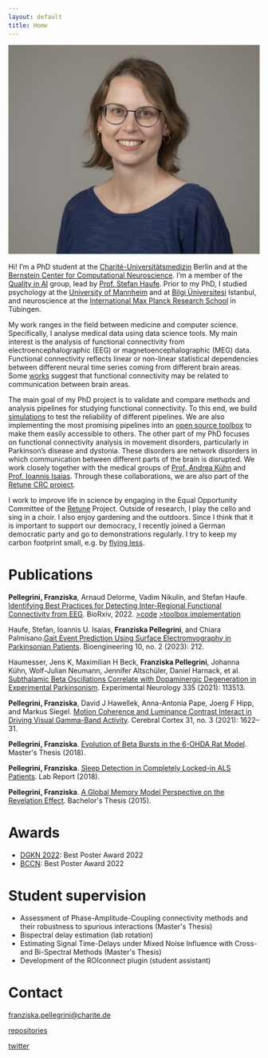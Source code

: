 ```yaml
---
layout: default
title: Home
---
```


![alt text](https://github.com/fpellegrini/fpellegrini.github.io/blob/master/testpic2.jpg?raw=true)

Hi! I’m a PhD student at the [Charité-Universitätsmedizin](https://www.charite.de) Berlin and at the [Bernstein Center for Computational Neuroscience](https://www.bccn-berlin.de). I’m a member of the [Quality in AI](https://braindata.charite.de/en/) group, lead by [Prof. Stefan Haufe](https://www.tu.berlin/vcard/haufe/). Prior to my PhD, I studied psychology at the [University of Mannheim](https://www.uni-mannheim.de) and at [Bilgi Üniversitesi](https://www.bilgi.edu.tr/en/) Istanbul, and neuroscience at the [International Max Planck Research School](https://www.neuroschool-tuebingen.de) in Tübingen.

My work ranges in the field between medicine and computer science. Specifically, I analyse medical data using data science tools. My main interest is the analysis of functional connectivity from electroencephalographic (EEG) or magnetoencephalographic (MEG) data. Functional connectivity reflects linear or non-linear statistical dependencies between different neural time series coming from different brain areas. Some [works](https://www.sciencedirect.com/science/article/pii/S0896627315008235) suggest that functional connectivity may be related to communication between brain areas. 

The main goal of my PhD project is to validate and compare methods and analysis pipelines for studying functional connectivity. To this end, we build [simulations](https://github.com/fpellegrini/FCsim) to test the reliability of different pipelines. We are also implementing the most promising pipelines into an [open source toolbox](https://github.com/arnodelorme/roiconnect) to make them easily accessible to others. 
The other part of my PhD focuses on functional connectivity analysis in movement disorders, particularly in Parkinson’s disease and dystonia. These disorders are network disorders in which communication between different parts of the brain is disrupted. We work closely together with the medical groups of [Prof. Andrea Kühn](https://neurologie.charite.de/metas/person/person/address_detail/prof_dr_med_andrea_kuehn/) and [Prof. Ioannis Isaias](https://www.ukw.de/neurologie/team/neurologie-detail/name/isaias-ioannis/). Through these collaborations, we are also part of the [Retune CRC project](https://sfb-retune.de). 

I work to improve life in science by engaging in the Equal Opportunity Committee of the [Retune](https://sfb-retune.de) Project. Outside of research, I play the cello and sing in a choir. I also enjoy gardening and the outdoors. Since I think that it is important to support our democracy, I recently joined a German democratic party and go to demonstrations regularly. I try to keep my carbon footprint small, e.g. by [flying less](https://flyingless.de/en/).


# Publications 
**Pellegrini, Franziska**, Arnaud Delorme, Vadim Nikulin, and Stefan Haufe. [Identifying Best Practices for Detecting Inter-Regional Functional Connectivity from EEG](https://www.biorxiv.org/content/10.1101/2022.10.05.510753.abstract). BioRxiv, 2022. [>code](https://github.com/fpellegrini/FCsim) [ >toolbox implementation](https://github.com/arnodelorme/roiconnect)

Haufe, Stefan, Ioannis U. Isaias, **Franziska Pellegrini**, and Chiara Palmisano.[Gait Event Prediction Using Surface Electromyography in Parkinsonian Patients](https://www.mdpi.com/2306-5354/10/2/212). Bioengineering 10, no. 2 (2023): 212.

Haumesser, Jens K, Maximilian H Beck, **Franziska Pellegrini**, Johanna Kühn, Wolf-Julian Neumann, Jennifer Altschüler, Daniel Harnack, et al. [Subthalamic Beta Oscillations Correlate with Dopaminergic Degeneration in Experimental Parkinsonism](https://www.sciencedirect.com/science/article/abs/pii/S0014488620303447). Experimental Neurology 335 (2021): 113513.

**Pellegrini, Franziska**, David J Hawellek, Anna-Antonia Pape, Joerg F Hipp, and Markus Siegel. [Motion Coherence and Luminance Contrast Interact in Driving Visual Gamma-Band Activity](https://academic.oup.com/cercor/article/31/3/1622/5954190?login=false). Cerebral Cortex 31, no. 3 (2021): 1622–31.

**Pellegrini, Franziska**. [Evolution of Beta Bursts in the 6-OHDA Rat Model](https://github.com/fpellegrini/fpellegrini.github.io/blob/master/public/MasterThesis_FranziskaPellegrini.pdf?raw=true). Master's Thesis (2018).

**Pellegrini, Franziska**. [Sleep Detection in Completely Locked-in ALS Patients](https://github.com/fpellegrini/fpellegrini.github.io/blob/master/public/Labreport_Pellegrini.pdf?raw=true). Lab Report (2018).

**Pellegrini, Franziska**. [A Global Memory Model Perspective on the Revelation Effect](https://github.com/fpellegrini/fpellegrini.github.io/blob/master/public/Bachelorarbeit_Pellegrini.pdf?raw=true). Bachelor's Thesis (2015).


# Awards 
- [DGKN 2022](https://www.dgkn-kongress.de): Best Poster Award 2022
- [BCCN](https://www.bccn-berlin.de): Best Poster Award 2022


# Student supervision 
- Assessment of Phase-Amplitude-Coupling connectivity methods and their robustness to spurious interactions (Master's Thesis)
- Bispectral delay estimation (lab rotation)
- Estimating Signal Time-Delays under Mixed Noise Influence with Cross- and Bi-Spectral Methods (Master's Thesis)
- Development of the ROIconnect plugin (student assistant)


# Contact
franziska.pellegrini@charite.de 

[repositories](https://github.com/fpellegrini)

[twitter](https://twitter.com/pellegrini_fp)

